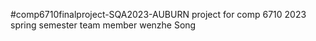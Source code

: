 #comp6710finalproject-SQA2023-AUBURN
project for comp 6710 2023 spring semester
team member wenzhe Song
